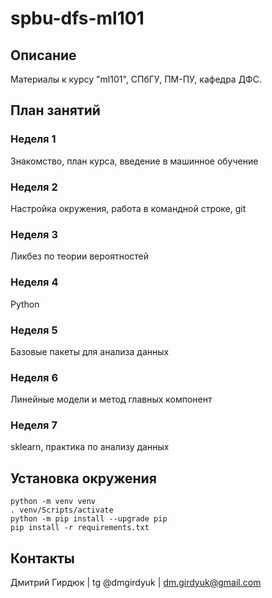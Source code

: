 # spbu-dfs-ml101


## Описание
Материалы к курсу "ml101", СПбГУ, ПМ-ПУ, кафедра ДФС.


## План занятий

### Неделя 1
Знакомство, план курса, введение в машинное обучение

### Неделя 2
Настройка окружения, работа в командной строке, git

### Неделя 3
Ликбез по теории вероятностей

### Неделя 4
Python

### Неделя 5
Базовые пакеты для анализа данных

### Неделя 6
Линейные модели и метод главных компонент

### Неделя 7
sklearn, практика по анализу данных


## Установка окружения
```console
python -m venv venv
. venv/Scripts/activate
python -m pip install --upgrade pip 
pip install -r requirements.txt
```


## Контакты
Дмитрий Гирдюк | tg @dmgirdyuk | <dm.girdyuk@gmail.com>
